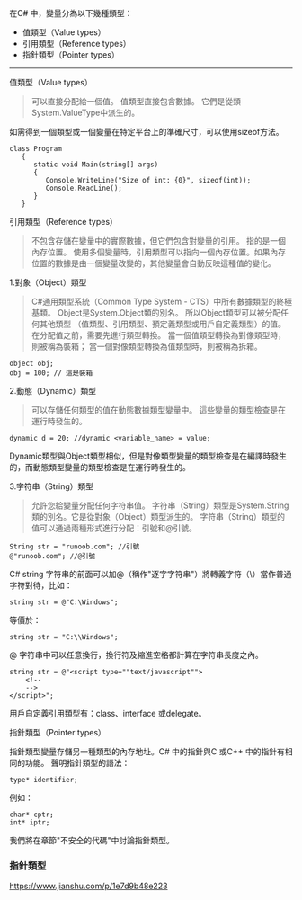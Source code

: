 在C# 中，變量分為以下幾種類型：
- 值類型（Value types）
- 引用類型（Reference types）
- 指針類型（Pointer types）
---

值類型（Value types）

>可以直接分配給一個值。
>值類型直接包含數據。
>它們是從類System.ValueType中派生的。

如需得到一個類型或一個變量在特定平台上的準確尺寸，可以使用sizeof方法。
```
class Program 
   { 
      static void Main(string[] args) 
      { 
         Console.WriteLine("Size of int: {0}", sizeof(int)); 
         Console.ReadLine(); 
      }
   }
```

引用類型（Reference types）

>不包含存儲在變量中的實際數據，但它們包含對變量的引用。
>指的是一個內存位置。
>使用多個變量時，引用類型可以指向一個內存位置。如果內存位置的數據是由一個變量改變的，其他變量會自動反映這種值的變化。

1.對象（Object）類型

>C#通用類型系統（Common Type System - CTS）中所有數據類型的終極基類。
Object是System.Object類的別名。
>所以Object類型可以被分配任何其他類型
（值類型、引用類型、預定義類型或用戶自定義類型）的值。在分配值之前，需要先進行類型轉換。
>當一個值類型轉換為對像類型時，則被稱為裝箱；
當一個對像類型轉換為值類型時，則被稱為拆箱。
```
object obj; 
obj = 100; // 這是裝箱
```

2.動態（Dynamic）類型

>可以存儲任何類型的值在動態數據類型變量中。
>這些變量的類型檢查是在運行時發生的。
```
dynamic d = 20; //dynamic <variable_name> = value;
```
Dynamic類型與Object類型相似，但是對像類型變量的類型檢查是在編譯時發生的，而動態類型變量的類型檢查是在運行時發生的。

3.字符串（String）類型

>允許您給變量分配任何字符串值。
字符串（String）類型是System.String類的別名。它是從對象（Object）類型派生的。
>字符串（String）類型的值可以通過兩種形式進行分配：引號和@引號。
```
String str = "runoob.com"; //引號
@"runoob.com"; //@引號
```
C# string 字符串的前面可以加@（稱作"逐字字符串"）將轉義字符（\）當作普通字符對待，比如：
```
string str = @"C:\Windows";

```
等價於：
```
string str = "C:\\Windows";

```
@ 字符串中可以任意換行，換行符及縮進空格都計算在字符串長度之內。
```
string str = @"<script type=""text/javascript"">
    <!--
    -->
</script>";

```
用戶自定義引用類型有：class、interface 或delegate。

指針類型（Pointer types）

指針類型變量存儲另一種類型的內存地址。C# 中的指針與C 或C++ 中的指針有相同的功能。
聲明指針類型的語法：
```
type* identifier;

```
例如：
```
char* cptr;
int* iptr;

```
我們將在章節"不安全的代碼"中討論指針類型。

### 指針類型
https://www.jianshu.com/p/1e7d9b48e223